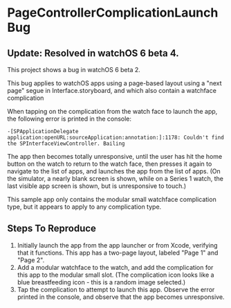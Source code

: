# PageControllerComplicationLaunchBug

## Update: Resolved in watchOS 6 beta 4.

This project shows a bug in watchOS 6 beta 2.

This bug applies to watchOS apps using a page-based layout using a "next page" segue in Interface.storyboard, and which also contain a watchface complication

When tapping on the complication from the watch face to launch the app, the following error is printed in the console:

`-[SPApplicationDelegate application:openURL:sourceApplication:annotation:]:1178: Couldn't find the SPInterfaceViewController. Bailing`

The app then becomes totally unresponsive, until the user has hit the home button on the watch to return to the watch face, then presses it again to navigate to the list of apps, and launches the app from the list of apps. (On the simulator, a nearly blank screen is shown, while on a Series 1 watch, the last visible app screen is shown, but is unresponsive to touch.)

This sample app only contains the modular small watchface complication type, but it appears to apply to any complication type.  

## Steps To Reproduce

1. Initially launch the app from the app launcher or from Xcode, verifying that it functions. This app has a two-page layout, labeled "Page 1" and "Page 2".
2. Add a modular watchface to the watch, and add the complication for this app to the modular small slot. (The complication icon looks like a blue breastfeeding icon - this is a random image selected.)
3. Tap the complication to attempt to launch this app. Observe the error printed in the console, and observe that the app becomes unresponsive.

